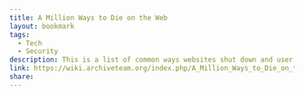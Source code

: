 ```yaml
---
title: A Million Ways to Die on the Web
layout: bookmark
tags:
  - Tech
  - Security
description: This is a list of common ways websites shut down and user content gets permanently deleted.
link: https://wiki.archiveteam.org/index.php/A_Million_Ways_to_Die_on_the_Web
share:
---
```


